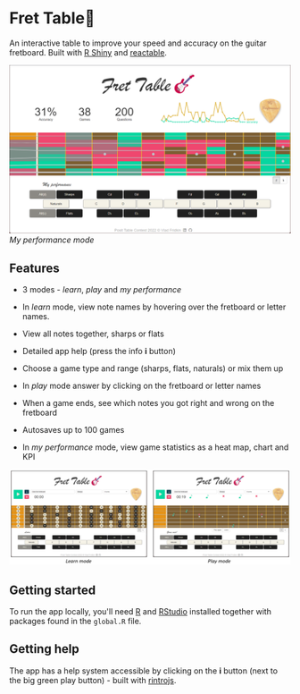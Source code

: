 # Fret Table🎸

An interactive table to improve your speed and accuracy on the guitar fretboard. Built with [R Shiny](https://github.com/rstudio/shiny) and [reactable](https://glin.github.io/reactable/).

![Frettable performance mode](www/frettable.png#center)_My performance mode_

## Features

- 3 modes - _learn_, _play_ and _my performance_

- In _learn_ mode, view note names by hovering over the fretboard or letter names.

- View all notes together, sharps or flats

- Detailed app help (press the info **i** button)

- Choose a game type and range (sharps, flats, naturals) or mix them up

- In _play_ mode answer by clicking on the fretboard or letter names

- When a game ends, see which notes you got right and wrong on the fretboard

- Autosaves up to 100 games

- In _my performance_ mode, view game statistics as a heat map, chart and KPI

![Learn and play modes](www/learn_play_modes.png#center)

## Getting started

To run the app locally, you'll need [R](https://cran.r-project.org/) and [RStudio](https://www.rstudio.com/products/rstudio/) installed together with packages found in the `global.R` file.

## Getting help

The app has a help system accessible by clicking on the **i** button (next to the big green play button) - built with [rintrojs](https://github.com/carlganz/rintrojs).
